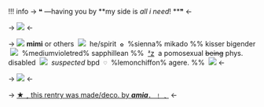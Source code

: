 !!! info
	-> ❝ —having you by **my side is *all i need*! **❞ <-

-> ![](https://i.postimg.cc/YqxMFKzC/mikamomo.png) <-

-> ![](https://files.catbox.moe/lu4m05.gif) **mimi** or others ‎ ![](https://i.postimg.cc/nrm2mBSW/pomosexual-7-stripes-20-px.png) ‎ he/spirit ‎ `✿` ‎ %sienna% mikado %% kisser
bigender ‎ ![](https://i.postimg.cc/QCxvHMw3/sapphillean4.png) ‎ %mediumvioletred% sapphillean %% ‎ [ᶻz]() ‎ a pomosexual ~~being~~
phys. disabled ‎ ![](https://i.postimg.cc/NGnNjsmy/transneumasc-7-stripes-20-px.png) ‎ *suspected* bpd ‎ `♡` ‎ %lemonchiffon% agere. %% ‎  ![](https://files.catbox.moe/lu4m05.gif) <-

-> ![](https://i.postimg.cc/W4P8Hsp2/divider-5-creds-needed.gif) <-

-> [★﹐this rentry was made/deco. by ***amia***．﹗﹑](https://rentry.co/amimizu) <-